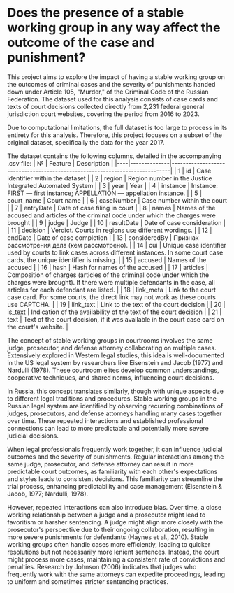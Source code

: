 # Does the presence of a stable working group in any way affect the outcome of the case and punishment?

This project aims to explore the impact of having a stable working group on the outcomes of criminal cases and the severity of punishments handed down under Article 105, "Murder," of the Criminal Code of the Russian Federation. The dataset used for this analysis consists of case cards and texts of court decisions collected directly from 2,231 federal general jurisdiction court websites, covering the period from 2016 to 2023.

Due to computational limitations, the full dataset is too large to process in its entirety for this analysis. Therefore, this project focuses on a subset of the original dataset, specifically the data for the year 2017.


The dataset contains the following columns, detailed in the accompanying .csv file:
| №  | Feature      | Description                                                                 |
|----|--------------|-----------------------------------------------------------------------------|
| 1  | id           | Case identifier within the dataset                                          |
| 2  | region       | Region number in the Justice Integrated Automated System                    |
| 3  | year         | Year                                                                        |
| 4  | instance     | Instance: FIRST — first instance; APPELLATION — appellation instance.       |
| 5  | court_name   | Court name                                                                  |
| 6  | caseNumber   | Case number within the court                                                |
| 7  | entryDate    | Date of case filing in court                                                |
| 8  | names        | Names of the accused and articles of the criminal code under which the charges were brought |
| 9  | judge        | Judge                                                                       |
| 10 | resultDate   | Date of case consideration                                                  |
| 11 | decision     | Verdict. Courts in regions use different wordings.                          |
| 12 | endDate      | Date of case completion                                                     |
| 13 | consideredBy | Признак рассмотрения дела (кем рассмотрено).                                |
| 14 | cui          | Unique case identifier used by courts to link cases across different instances. In some court case cards, the unique identifier is missing. |
| 15 | accused      | Names of the accused                                                        |
| 16 | hash         | Hash for names of the accused                                               |
| 17 | articles     | Composition of charges (articles of the criminal code under which the charges were brought). If there were multiple defendants in the case, all articles for each defendant are listed. |
| 18 | link_meta    | Link to the court case card. For some courts, the direct link may not work as these courts use CAPTCHA. |
| 19 | link_text    | Link to the text of the court decision                                      |
| 20 | is_text      | Indication of the availability of the text of the court decision            |
| 21 | text         | Text of the court decision, if it was available in the court case card on the court's website. |

The concept of stable working groups in courtrooms involves the same judge, prosecutor, and defense attorney collaborating on multiple cases. Extensively explored in Western legal studies, this idea is well-documented in the US legal system by researchers like Eisenstein and Jacob (1977) and Nardulli (1978). These courtroom elites develop common understandings, cooperative techniques, and shared norms, influencing court decisions.

In Russia, this concept translates similarly, though with unique aspects due to different legal traditions and procedures. Stable working groups in the Russian legal system are identified by observing recurring combinations of judges, prosecutors, and defense attorneys handling many cases together over time. These repeated interactions and established professional connections can lead to more predictable and potentially more severe judicial decisions.

When legal professionals frequently work together, it can influence judicial outcomes and the severity of punishments. Regular interactions among the same judge, prosecutor, and defense attorney can result in more predictable court outcomes, as familiarity with each other's expectations and styles leads to consistent decisions. This familiarity can streamline the trial process, enhancing predictability and case management (Eisenstein & Jacob, 1977; Nardulli, 1978).

However, repeated interactions can also introduce bias. Over time, a close working relationship between a judge and a prosecutor might lead to favoritism or harsher sentencing. A judge might align more closely with the prosecutor's perspective due to their ongoing collaboration, resulting in more severe punishments for defendants (Haynes et al., 2010). Stable working groups often handle cases more efficiently, leading to quicker resolutions but not necessarily more lenient sentences. Instead, the court might process more cases, maintaining a consistent rate of convictions and penalties. Research by Johnson (2006) indicates that judges who frequently work with the same attorneys can expedite proceedings, leading to uniform and sometimes stricter sentencing practices.


